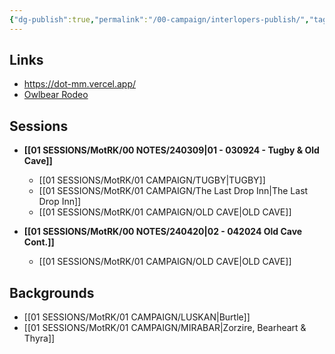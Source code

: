```yaml
---
{"dg-publish":true,"permalink":"/00-campaign/interlopers-publish/","tags":["gardenEntry"]}
---
```


## Links
- https://dot-mm.vercel.app/
- [Owlbear Rodeo](https://www.owlbear.rodeo/room/INJ5YS23Akae/TheInterlopers)

## Sessions

- **[[01 SESSIONS/MotRK/00 NOTES/240309\|01 - 030924 - Tugby & Old Cave]]**
	- [[01 SESSIONS/MotRK/01 CAMPAIGN/TUGBY\|TUGBY]] 
	- [[01 SESSIONS/MotRK/01 CAMPAIGN/The Last Drop Inn\|The Last Drop Inn]] 
	- [[01 SESSIONS/MotRK/01 CAMPAIGN/OLD CAVE\|OLD CAVE]] 

- **[[01 SESSIONS/MotRK/00 NOTES/240420\|02 - 042024 Old Cave Cont.]]**
	- [[01 SESSIONS/MotRK/01 CAMPAIGN/OLD CAVE\|OLD CAVE]] 

## Backgrounds

- [[01 SESSIONS/MotRK/01 CAMPAIGN/LUSKAN\|Burtle]] 
- [[01 SESSIONS/MotRK/01 CAMPAIGN/MIRABAR\|Zorzire, Bearheart & Thyra]] 
